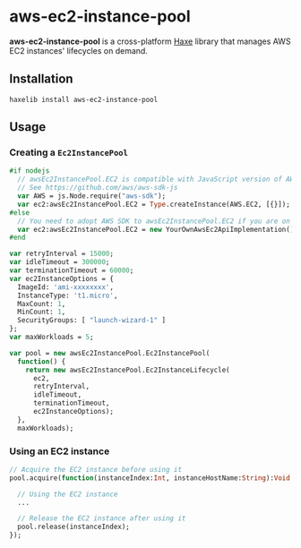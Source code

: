 # aws-ec2-instance-pool

**aws-ec2-instance-pool** is a cross-platform [Haxe](http://haxe.org/) library that manages AWS EC2 instances' lifecycles on demand.

## Installation

```
haxelib install aws-ec2-instance-pool
```

## Usage

### Creating a `Ec2InstancePool`
``` haxe
#if nodejs
  // awsEc2InstancePool.EC2 is compatible with JavaScript version of AWS SDK.
  // See https://github.com/aws/aws-sdk-js
  var AWS = js.Node.require("aws-sdk");
  var ec2:awsEc2InstancePool.EC2 = Type.createInstance(AWS.EC2, [{}]);
#else
  // You need to adopt AWS SDK to awsEc2InstancePool.EC2 if you are on a platform other than JavaScript.
  var ec2:awsEc2InstancePool.EC2 = new YourOwnAwsEc2ApiImplementation();
#end

var retryInterval = 15000;
var idleTimeout = 300000;
var terminationTimeout = 60000;
var ec2InstanceOptions = {
  ImageId: 'ami-xxxxxxxx',
  InstanceType: 't1.micro',
  MaxCount: 1,
  MinCount: 1,
  SecurityGroups: [ "launch-wizard-1" ]
};
var maxWorkloads = 5;

var pool = new awsEc2InstancePool.Ec2InstancePool(
  function() {
    return new awsEc2InstancePool.Ec2InstanceLifecycle(
      ec2,
      retryInterval,
      idleTimeout,
      terminationTimeout,
      ec2InstanceOptions);
  },
  maxWorkloads);
```

### Using an EC2 instance

``` haxe
// Acquire the EC2 instance before using it
pool.acquire(function(instanceIndex:Int, instanceHostName:String):Void {

  // Using the EC2 instance
  ...

  // Release the EC2 instance after using it
  pool.release(instanceIndex);
});
```
